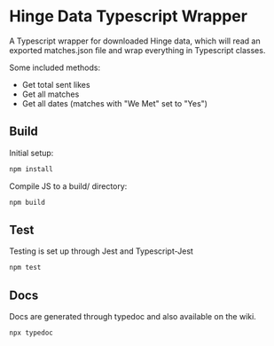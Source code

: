 Hinge Data Typescript Wrapper
==============================

A Typescript wrapper for downloaded Hinge data, which
will read an exported matches.json file and wrap everything
in Typescript classes.

Some included methods:
- Get total sent likes
- Get all matches
- Get all dates (matches with "We Met" set to "Yes")

## Build

Initial setup:

```sh
npm install
```

Compile JS to a build/ directory:

```sh
npm build
```

## Test

Testing is set up through Jest and Typescript-Jest

```sh
npm test
```

## Docs

Docs are generated through typedoc and also available on the
wiki.

```sh
npx typedoc
```